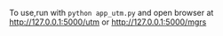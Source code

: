 

To use,run with `python app_utm.py`
and open browser at http://127.0.0.1:5000/utm
or
http://127.0.0.1:5000/mgrs
